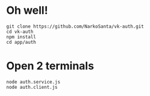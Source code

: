# Oh well!
```
git clone https://github.com/NarkoSanta/vk-auth.git
cd vk-auth
npm install
cd app/auth
```
# Open 2 terminals
```
node auth.service.js
node auth.client.js
```
